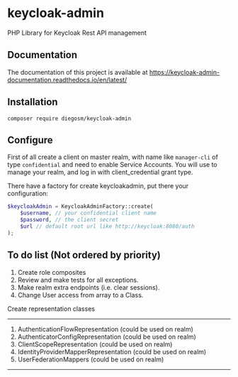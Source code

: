 # keycloak-admin
PHP Library for Keycloak Rest API management

## Documentation
The documentation of this project is available at https://keycloak-admin-documentation.readthedocs.io/en/latest/

## Installation
```composer log
composer require diegosm/keycloak-admin
```

## Configure
First of all create a client on master realm, with name like `manager-cli` of type `confidential` and need to enable Service Accounts.
You will use to manage your realm, and log in with client_credential grant type.

There have a factory for create keycloakadmin, put there your configuration:

```php
$keycloakAdmin = KeycloakAdminFactory::create(
    $username, // your confidential client name
    $password, // the client secret
    $url // default root url like http://keycloak:8080/auth
);
```

To do list (Not ordered by priority)
------
1. Create role composites
2. Review and make tests for all exceptions.
3. Make realm extra endpoints (i.e. clear sessions).
4. Change User access from array to a Class.

Create representation classes
____
1. AuthenticationFlowRepresentation (could be used on realm)
2. AuthenticatorConfigRepresentation (could be used on realm)
3. ClientScopeRepresentation (could be used on realm)
4. IdentityProviderMapperRepresentation (could be used on realm)
5. UserFederationMappers (could be used on realm)
____